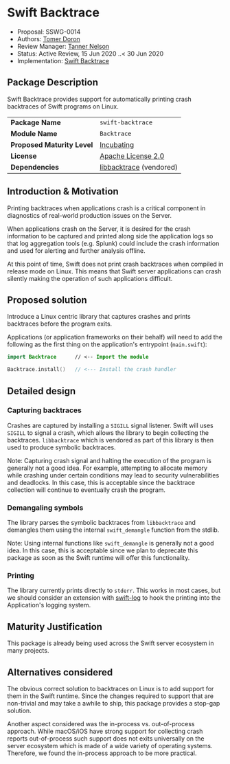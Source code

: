 # Swift Backtrace

* Proposal: SSWG-0014
* Authors: [Tomer Doron](https://github.com/tomerd)
* Review Manager: [Tanner Nelson](https://github.com/tanner0101)
* Status: Active Review, 15 Jun 2020 ..< 30 Jun 2020
* Implementation: [Swift Backtrace](https://github.com/swift-server/swift-backtrace)

## Package Description

Swift Backtrace provides support for automatically printing crash backtraces of Swift programs on Linux.

|  |  |
|--|--|
| **Package Name** | `swift-backtrace` |
| **Module Name** | `Backtrace` |
| **Proposed Maturity Level** | [Incubating](https://github.com/swift-server/sswg/blob/master/process/incubation.md#process-diagram) |
| **License** | [Apache License 2.0](https://github.com/swift-server/swift-backtrace/blob/master/LICENSE.txt) |
| **Dependencies** | [libbacktrace](https://github.com/ianlancetaylor/libbacktrace) (vendored) |

## Introduction & Motivation

Printing backtraces when applications crash is a critical component in diagnostics of
real-world production issues on the Server.

When applications crash on the Server, it is desired for the crash information to be
captured and printed along side the application logs so that log aggregation tools 
(e.g. Splunk) could include the crash information and used for alerting and further 
analysis offline.

At this point of time, Swift does not print crash backtraces when compiled in 
release mode on Linux. 
This means that Swift server applications can crash silently making the operation of 
such applications difficult.


## Proposed solution

Introduce a Linux centric library that captures crashes and prints backtraces 
before the program exits.

Applications (or application frameworks on their behalf) will need to add the 
following as the first thing on the application's entrypoint (`main.swift`):

```swift
import Backtrace      // <-- Import the module

Backtrace.install()   // <--- Install the crash handler
```

## Detailed design

### Capturing backtraces

Crashes are captured by installing a `SIGILL` signal listener.
Swift will uses `SIGILL` to signal a crash, which allows the library to begin 
collecting the backtraces. `libbacktrace` which is vendored as part of this library
is then used to produce symbolic backtraces. 

Note: Capturing crash signal and halting the execution of the program is generally not a good idea.
For example, attempting to allocate memory while crashing under certain conditions 
may lead to security vulnerabilities and deadlocks.
In this case, this is acceptable since the backtrace collection will continue to 
eventually crash the program.

### Demangaling symbols

The library parses the symbolic backtraces from `libbacktrace` and demangles 
them using the internal `swift_demangle` function from the stdlib.

Note: Using internal functions like `swift_demangle` is generally not a good idea.
In this case, this is acceptable since we plan to deprecate this package as soon
as the Swift runtime will offer this functionality.

### Printing

The library currently prints directly to `stderr`.
This works in most cases, but we should consider an extension with 
[swift-log](https://github.com/apple/swift-log) to hook the printing into the 
Application's logging system.

## Maturity Justification

This package is already being used across the Swift server ecosystem in many projects.

## Alternatives considered

The obvious correct solution to backtraces on Linux is to add support 
for them in the Swift runtime. 
Since the changes required to support that are non-trivial and may take a awhile to ship, 
this package provides a stop-gap solution.

Another aspect considered was the in-process vs. out-of-process approach. 
While macOS/iOS have strong support for collecting crash reports out-of-process
such support does not exits universally on the server ecosystem which is made of 
a wide variety of operating systems. Therefore, we found the in-process approach 
to be more practical.
